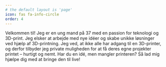 ```yaml
---
# the default layout is 'page'
icon: fas fa-info-circle
order: 4
---
```


Velkommen til! Jeg er en ung mand på 37 med en passion for teknologi og 3D-print. Jeg elsker at arbejde med nye idéer og skabe unikke løsninger ved hjælp af 3D-printning. Jeg ved, at ikke alle har adgang til en 3D-printer, og derfor tilbyder jeg private muligheden for at få deres egne projekter printet – hurtigt og nemt. Har du en idé, men mangler printeren? Så lad mig hjælpe dig med at bringe den til live!